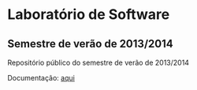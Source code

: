 # Laboratório de Software

## Semestre de verão de 2013/2014

Repositório público do semestre de verão de 2013/2014

Documentação: [aqui](wiki)
